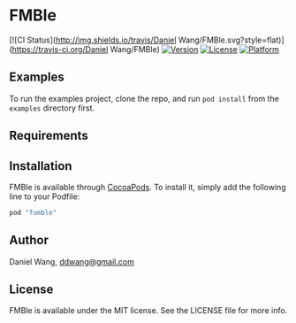 # FMBle

[![CI Status](http://img.shields.io/travis/Daniel Wang/FMBle.svg?style=flat)](https://travis-ci.org/Daniel Wang/FMBle)
[![Version](https://img.shields.io/cocoapods/v/FMBle.svg?style=flat)](http://cocoapods.org/pods/FMBle)
[![License](https://img.shields.io/cocoapods/l/FMBle.svg?style=flat)](http://cocoapods.org/pods/FMBle)
[![Platform](https://img.shields.io/cocoapods/p/FMBle.svg?style=flat)](http://cocoapods.org/pods/FMBle)

## Examples

To run the examples project, clone the repo, and run `pod install` from the `examples` directory first.

## Requirements

## Installation

FMBle is available through [CocoaPods](http://cocoapods.org). To install
it, simply add the following line to your Podfile:

```ruby
pod "fumble"
```

## Author

Daniel Wang, ddwang@gmail.com

## License

FMBle is available under the MIT license. See the LICENSE file for more info.
